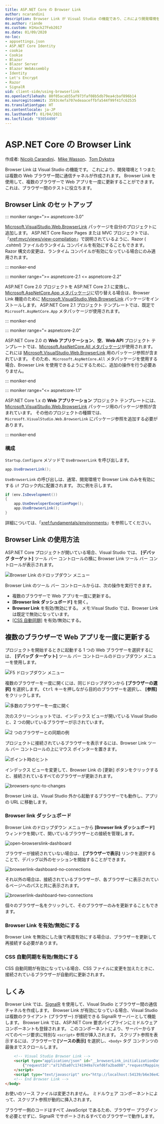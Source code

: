 ```yaml
---
title: ASP.NET Core の Browser Link
author: ncarandini
description: Browser Link が Visual Studio の機能であり、これにより開発環境を 1 つまたは複数の Web ブラウザーにリンクする方法について説明します。
ms.author: riande
ms.custom: H1Hack27Feb2017
ms.date: 01/09/2020
no-loc:
- appsettings.json
- ASP.NET Core Identity
- cookie
- Cookie
- Blazor
- Blazor Server
- Blazor WebAssembly
- Identity
- Let's Encrypt
- Razor
- SignalR
uid: client-side/using-browserlink
ms.openlocfilehash: 80f05acab55af973faf08b5db79ea4cbaf896b14
ms.sourcegitcommit: 3593c4efa707edeaaceffbfa544f99f41fc62535
ms.translationtype: HT
ms.contentlocale: ja-JP
ms.lasthandoff: 01/04/2021
ms.locfileid: "93054490"
---
```

# <a name="browser-link-in-aspnet-core"></a>ASP.NET Core の Browser Link

作成者: [Nicolò Carandini](https://github.com/ncarandini)、[Mike Wasson](https://github.com/MikeWasson)、[Tom Dykstra](https://github.com/tdykstra)

Browser Link は Visual Studio の機能です。 これにより、開発環境と 1 つまたは複数の Web ブラウザー間に通信チャネルが作成されます。 Browser Link を使用して、複数のブラウザーで Web アプリを一度に更新することができます。これは、ブラウザー間のテストに役立ちます。

## <a name="browser-link-setup"></a>Browser Link のセットアップ

::: moniker range=">= aspnetcore-3.0"

[Microsoft.VisualStudio.Web.BrowserLink](https://www.nuget.org/packages/Microsoft.VisualStudio.Web.BrowserLink/) パッケージを自分のプロジェクトに追加します。 ASP.NET Core Razor Pages または MVC プロジェクトでは、「<xref:mvc/views/view-compilation>」で説明されているように、Razor ( *.cshtml*) ファイルのランタイム コンパイルを有効にすることもできます。 Razor 構文の変更は、ランタイム コンパイルが有効になっている場合にのみ適用されます。

::: moniker-end

::: moniker range=">= aspnetcore-2.1 <= aspnetcore-2.2"

ASP.NET Core 2.0 プロジェクトを ASP.NET Core 2.1 に変換し、[Microsoft.AspNetCore.App メタパッケージ](xref:fundamentals/metapackage-app)に切り替える場合は、Browser Link 機能のために [Microsoft.VisualStudio.Web.BrowserLink](https://www.nuget.org/packages/Microsoft.VisualStudio.Web.BrowserLink/) パッケージをインストールします。 ASP.NET Core 2.1 プロジェクト テンプレートでは、既定で `Microsoft.AspNetCore.App` メタパッケージが使用されます。

::: moniker-end

::: moniker range="= aspnetcore-2.0"

ASP.NET Core 2.0 の **Web アプリケーション**、**空**、**Web API** プロジェクト テンプレートでは、[Microsoft.AspNetCore.All メタパッケージ](xref:fundamentals/metapackage)が使用されます。これには [Microsoft.VisualStudio.Web.BrowserLink](https://www.nuget.org/packages/Microsoft.VisualStudio.Web.BrowserLink/) 用のパッケージ参照が含まれています。 そのため、`Microsoft.AspNetCore.All` メタパッケージを使用する場合、Browser Link を使用できるようにするために、追加の操作を行う必要ありません。

::: moniker-end

::: moniker range="<= aspnetcore-1.1"

ASP.NET Core 1.x の **Web アプリケーション** プロジェクト テンプレートには、[Microsoft.VisualStudio.Web.BrowserLink](https://www.nuget.org/packages/Microsoft.VisualStudio.Web.BrowserLink/) パッケージ用のパッケージ参照が含まれています。 その他のプロジェクトの種類では、`Microsoft.VisualStudio.Web.BrowserLink` にパッケージ参照を追加する必要があります。

::: moniker-end

### <a name="configuration"></a>構成

`Startup.Configure` メソッドで `UseBrowserLink` を呼び出します。

```csharp
app.UseBrowserLink();
```

`UseBrowserLink` の呼び出しは、通常、開発環境で Browser Link のみを有効にする `if` ブロック内に配置されます。 次に例を示します。

```csharp
if (env.IsDevelopment())
{
    app.UseDeveloperExceptionPage();
    app.UseBrowserLink();
}
```

詳細については、「<xref:fundamentals/environments>」を参照してください。

## <a name="how-to-use-browser-link"></a>Browser Link の使用方法

ASP.NET Core プロジェクトが開いている場合、Visual Studio では、 **[デバッグ ターゲット]** ツール バー コントロールの横に Browser Link ツール バー コントロールが表示されます。

![Browser Link のドロップダウン メニュー](using-browserlink/_static/browserLink-dropdown-menu.png)

Browser Link のツール バー コントロールからは、次の操作を実行できます。

* 複数のブラウザーで Web アプリを一度に更新する。
* **[Browser link ダッシュボード]** を開く。
* **Browser Link** を有効/無効にする。 メモ:Visual Studio では、Browser Link は既定で無効になっています。
* [[CSS 自動同期]](#enable-or-disable-css-auto-sync) を有効/無効にする。

## <a name="refresh-the-web-app-in-several-browsers-at-once"></a>複数のブラウザーで Web アプリを一度に更新する

プロジェクトを開始するときに起動する 1 つの Web ブラウザーを選択するには、 **[デバッグ ターゲット]** ツール バー コントロールのドロップダウン メニューを使用します。

![F5 ドロップダウン メニュー](using-browserlink/_static/debug-target-dropdown-menu.png)

複数のブラウザーを一度に開くには、同じドロップダウンから **[ブラウザーの選択]** を選択します。 <kbd>Ctrl</kbd> キーを押しながら目的のブラウザーを選択し、 **[参照]** をクリックします。

![多数のブラウザーを一度に開く](using-browserlink/_static/open-many-browsers-at-once.png)

次のスクリーンショットでは、インデックス ビューが開いている Visual Studio と、2 つの開いているブラウザーが示されています。

![2 つのブラウザーとの同期の例](using-browserlink/_static/sync-with-two-browsers-example.png)

プロジェクトに接続されているブラウザーを表示するには、Browser Link ツール バー コントロールの上にマウス ポインターを置きます。

![ポイント時のヒント](using-browserlink/_static/hoover-tip.png)

インデックス ビューを変更して、Browser Link の [更新] ボタンをクリックすると、接続されているすべてのブラウザーが更新されます。

![browsers-sync-to-changes](using-browserlink/_static/browsers-sync-to-changes.png)

Browser Link は、Visual Studio 外から起動するブラウザーでも動作し、アプリの URL に移動します。

### <a name="the-browser-link-dashboard"></a>Browser link ダッシュボード

Browser Link のドロップダウン メニューから **[Browser link ダッシュボード]** ウィンドウを開いて、開いているブラウザーとの接続を管理します。

![open-browserslink-dashboard](using-browserlink/_static/open-browserlink-dashboard.png)

ブラウザーが接続されていない場合は、 **[ブラウザーで表示]** リンクを選択することで、デバッグ以外のセッションを開始することができます。

![browserlink-dashboard-no-connections](using-browserlink/_static/browserlink-dashboard-no-connections.png)

それ以外の場合は、接続されているブラウザーが、各ブラウザーに表示されているページへのパスと共に表示されます。

![browserlink-dashboard-two-connections](using-browserlink/_static/browserlink-dashboard-two-connections.png)

個々のブラウザー名をクリックして、そのブラウザーのみを更新することもできます。

### <a name="enable-or-disable-browser-link"></a>Browser Link を有効/無効にする

Browser Link を無効にした後で再度有効にする場合は、ブラウザーを更新して再接続する必要があります。

### <a name="enable-or-disable-css-auto-sync"></a>CSS 自動同期を有効/無効にする

CSS 自動同期が有効になっている場合、CSS ファイルに変更を加えたときに、接続されているブラウザーが自動的に更新されます。

## <a name="how-it-works"></a>しくみ

Browser Link では、[SignalR](xref:signalr/introduction) を使用して、Visual Studio とブラウザー間の通信チャネルを作成します。 Browser Link が有効になっている場合、Visual Studio は複数のクライアント (ブラウザー) が接続できる SignalR サーバーとして機能します。 Browser Link では、ASP.NET Core 要求パイプラインにミドルウェア コンポーネントも登録されます。 このコンポーネントにより、サーバーからすべてのページ要求に特別な `<script>` 参照が挿入されます。 スクリプト参照を表示するには、ブラウザーで **[ソースの表示]** を選択し、`<body>` タグ コンテンツの最後までスクロールします。

```html
    <!-- Visual Studio Browser Link -->
    <script type="application/json" id="__browserLink_initializationData">
        {"requestId":"a717d5a07c1741949a7cefd6fa2bad08","requestMappingFromServer":false}
    </script>
    <script type="text/javascript" src="http://localhost:54139/b6e36e429d034f578ebccd6a79bf19bf/browserLink" async="async"></script>
    <!-- End Browser Link -->
</body>
```

お使いのソース ファイルは変更されません。 ミドルウェア コンポーネントによって、スクリプト参照が動的に挿入されます。

ブラウザー側のコードはすべて JavaScript であるため、ブラウザー プラグインを必要とせずに、SignalR でサポートされるすべてのブラウザーで動作します。
